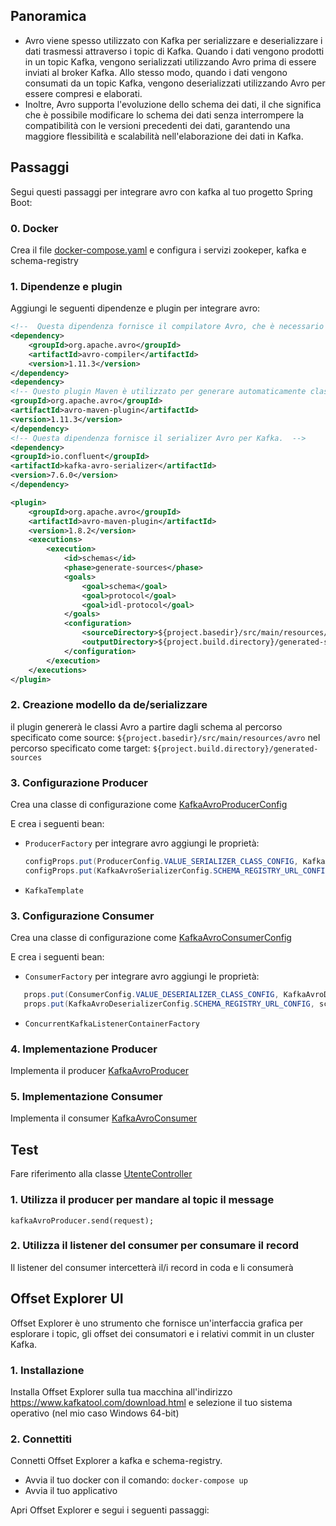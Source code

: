 ## Panoramica

- Avro viene spesso utilizzato con Kafka per serializzare e deserializzare i dati trasmessi attraverso i topic di Kafka. Quando i dati vengono prodotti in un topic Kafka, vengono serializzati utilizzando Avro prima di essere inviati al broker Kafka. Allo stesso modo, quando i dati vengono consumati da un topic Kafka, vengono deserializzati utilizzando Avro per essere compresi e elaborati.
- Inoltre, Avro supporta l'evoluzione dello schema dei dati, il che significa che è possibile modificare lo schema dei dati senza interrompere la compatibilità con le versioni precedenti dei dati, garantendo una maggiore flessibilità e scalabilità nell'elaborazione dei dati in Kafka.

## Passaggi

Segui questi passaggi per integrare avro con kafka al tuo progetto Spring Boot:

### 0. Docker

Crea il file [docker-compose.yaml](..%2F..%2Fdocker-compose.yaml) e configura i servizi zookeper, kafka e schema-registry

### 1. Dipendenze e plugin

Aggiungi le seguenti dipendenze e plugin per integrare avro:

```xml
<!--  Questa dipendenza fornisce il compilatore Avro, che è necessario per compilare gli schemi Avro in file di classe Java. -->
<dependency>
    <groupId>org.apache.avro</groupId>
    <artifactId>avro-compiler</artifactId>
    <version>1.11.3</version>
</dependency>
<dependency>
<!-- Questo plugin Maven è utilizzato per generare automaticamente classi Java dai file di schema Avro. -->
<groupId>org.apache.avro</groupId>
<artifactId>avro-maven-plugin</artifactId>
<version>1.11.3</version>
</dependency>
<!-- Questa dipendenza fornisce il serializer Avro per Kafka.  -->
<dependency>
<groupId>io.confluent</groupId>
<artifactId>kafka-avro-serializer</artifactId>
<version>7.6.0</version>
</dependency>
```

```xml
<plugin>
    <groupId>org.apache.avro</groupId>
    <artifactId>avro-maven-plugin</artifactId>
    <version>1.8.2</version>
    <executions>
        <execution>
            <id>schemas</id>
            <phase>generate-sources</phase>
            <goals>
                <goal>schema</goal>
                <goal>protocol</goal>
                <goal>idl-protocol</goal>
            </goals>
            <configuration>
                <sourceDirectory>${project.basedir}/src/main/resources/avro</sourceDirectory>
                <outputDirectory>${project.build.directory}/generated-sources</outputDirectory>
            </configuration>
        </execution>
    </executions>
</plugin>
```

### 2. Creazione modello da de/serializzare

il plugin genererà le classi Avro a partire dagli schema al percorso specificato come source: `${project.basedir}/src/main/resources/avro`
nel percorso specificato come target: `${project.build.directory}/generated-sources`

### 3. Configurazione Producer

Crea una classe di configurazione come [KafkaAvroProducerConfig](..%2F..%2Fsrc%2Fmain%2Fjava%2Fit%2Fkrisopea%2Fspringcors%2Fkafka%2Fconfig%2Favro%2Fconfig%2FKafkaAvroProducerConfig.java)

E crea i seguenti bean:

- `ProducerFactory` per integrare avro aggiungi le proprietà:
  ```java
  configProps.put(ProducerConfig.VALUE_SERIALIZER_CLASS_CONFIG, KafkaAvroSerializer.class);
  configProps.put(KafkaAvroSerializerConfig.SCHEMA_REGISTRY_URL_CONFIG, schemaRegistryUrl);
  ```
- `KafkaTemplate`

### 3. Configurazione Consumer

Crea una classe di configurazione come [KafkaAvroConsumerConfig](..%2F..%2Fsrc%2Fmain%2Fjava%2Fit%2Fkrisopea%2Fspringcors%2Fkafka%2Fconfig%2Favro%2Fconfig%2FKafkaAvroConsumerConfig.java)

E crea i seguenti bean:

- `ConsumerFactory` per integrare avro aggiungi le proprietà:
 ```java
    props.put(ConsumerConfig.VALUE_DESERIALIZER_CLASS_CONFIG, KafkaAvroDeserializer.class);
    props.put(KafkaAvroDeserializerConfig.SCHEMA_REGISTRY_URL_CONFIG, schemaRegistryUrl);
```
- `ConcurrentKafkaListenerContainerFactory`

### 4. Implementazione Producer

Implementa il producer [KafkaAvroProducer](..%2F..%2Fsrc%2Fmain%2Fjava%2Fit%2Fkrisopea%2Fspringcors%2Fkafka%2Fconfig%2Favro%2FKafkaAvroProducer.java)

### 5. Implementazione Consumer

Implementa il consumer [KafkaAvroConsumer](..%2F..%2Fsrc%2Fmain%2Fjava%2Fit%2Fkrisopea%2Fspringcors%2Fkafka%2Fconfig%2Favro%2FKafkaAvroConsumer.java)

## Test

Fare riferimento alla classe [UtenteController](..%2F..%2Fsrc%2Fmain%2Fjava%2Fit%2Fkrisopea%2Fspringcors%2Fcontroller%2FUtenteController.java)

### 1. Utilizza il producer per mandare al topic il message

`kafkaAvroProducer.send(request);`

### 2. Utilizza il listener del consumer per consumare il record

Il listener del consumer intercetterà il/i record in coda e li consumerà

## Offset Explorer UI

Offset Explorer è uno strumento che fornisce un'interfaccia grafica per esplorare i topic, gli offset dei consumatori e i relativi commit in un cluster Kafka.

### 1. Installazione

Installa Offset Explorer sulla tua macchina all'indirizzo https://www.kafkatool.com/download.html e selezione il tuo sistema operativo (nel mio caso Windows 64-bit)

### 2. Connettiti

Connetti Offset Explorer a kafka e schema-registry.

- Avvia il tuo docker con il comando: `docker-compose up`
- Avvia il tuo applicativo

Apri Offset Explorer e segui i seguenti passaggi:



